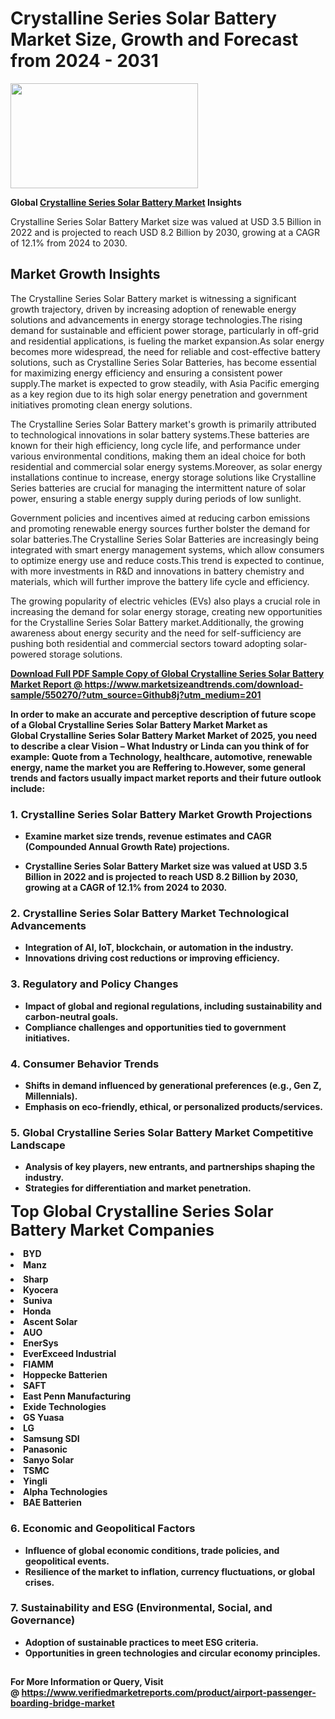 <H1>Crystalline Series Solar Battery Market Size, Growth and Forecast from 2024 - 2031</H1><img class="aligncenter size-medium wp-image-584254" src="https://thirdeyenews.in/wp-content/uploads/2024/09/Global-Market-Research-300x168.jpeg" alt="" width="300" height="168" /><p><strong>Global&nbsp;<a href="https://www.marketsizeandtrends.com/download-sample/550270/?utm_source=Github8j?utm_medium=201">Crystalline Series Solar Battery Market</a> Insights</strong></p><p>Crystalline Series Solar Battery Market size was valued at USD 3.5 Billion in 2022 and is projected to reach USD 8.2 Billion by 2030, growing at a CAGR of 12.1% from 2024 to 2030.</p><p><h2>Market Growth Insights</h2> <p>The Crystalline Series Solar Battery market is witnessing a significant growth trajectory, driven by increasing adoption of renewable energy solutions and advancements in energy storage technologies.The rising demand for sustainable and efficient power storage, particularly in off-grid and residential applications, is fueling the market expansion.As solar energy becomes more widespread, the need for reliable and cost-effective battery solutions, such as Crystalline Series Solar Batteries, has become essential for maximizing energy efficiency and ensuring a consistent power supply.The market is expected to grow steadily, with Asia Pacific emerging as a key region due to its high solar energy penetration and government initiatives promoting clean energy solutions.</p> <p><strong><a href="#"></a></strong></p> <p>The Crystalline Series Solar Battery market's growth is primarily attributed to technological innovations in solar battery systems.These batteries are known for their high efficiency, long cycle life, and performance under various environmental conditions, making them an ideal choice for both residential and commercial solar energy systems.Moreover, as solar energy installations continue to increase, energy storage solutions like Crystalline Series batteries are crucial for managing the intermittent nature of solar power, ensuring a stable energy supply during periods of low sunlight.</p> <p>Government policies and incentives aimed at reducing carbon emissions and promoting renewable energy sources further bolster the demand for solar batteries.The Crystalline Series Solar Batteries are increasingly being integrated with smart energy management systems, which allow consumers to optimize energy use and reduce costs.This trend is expected to continue, with more investments in R&D and innovations in battery chemistry and materials, which will further improve the battery life cycle and efficiency.</p> <p>The growing popularity of electric vehicles (EVs) also plays a crucial role in increasing the demand for solar energy storage, creating new opportunities for the Crystalline Series Solar Battery market.Additionally, the growing awareness about energy security and the need for self-sufficiency are pushing both residential and commercial sectors toward adopting solar-powered storage solutions.</p> <p><strong><a href="#"></p><p><span class=""><strong>Download Full PDF Sample Copy of Global Crystalline Series Solar Battery Market Report</strong> @ <a href="https://www.marketsizeandtrends.com/download-sample/550270/?utm_source=Github8j?utm_medium=201" target="_blank">https://www.marketsizeandtrends.com/download-sample/550270/?utm_source=Github8j?utm_medium=201</a></span></p><p>In order to make an accurate and perceptive description of future scope of a Global&nbsp;Crystalline Series Solar Battery Market Market as Global&nbsp;Crystalline Series Solar Battery Market Market of 2025, you need to describe a clear Vision &ndash; What Industry or Linda can you think of for example: Quote from a Technology, healthcare, automotive, renewable energy, name the market you are Reffering to.However, some general trends and factors usually impact market reports and their future outlook include:</p><h3>1.&nbsp;<strong>Crystalline Series Solar Battery Market Growth Projections</strong></h3><ul><li>Examine market size trends, revenue estimates and CAGR (Compounded Annual Growth Rate) projections.</li><li><p>Crystalline Series Solar Battery Market size was valued at USD 3.5 Billion in 2022 and is projected to reach USD 8.2 Billion by 2030, growing at a CAGR of 12.1% from 2024 to 2030.</p></li></ul><h3>2.&nbsp;<strong>Crystalline Series Solar Battery Market Technological Advancements</strong></h3><ul><li>Integration of AI, IoT, blockchain, or automation in the industry.</li><li>Innovations driving cost reductions or improving efficiency.</li></ul><h3>3.&nbsp;<strong>Regulatory and Policy Changes</strong></h3><ul><li>Impact of global and regional regulations, including sustainability and carbon-neutral goals.</li><li>Compliance challenges and opportunities tied to government initiatives.</li></ul><h3>4.&nbsp;<strong>Consumer Behavior Trends</strong></h3><ul><li>Shifts in demand influenced by generational preferences (e.g., Gen Z, Millennials).</li><li>Emphasis on eco-friendly, ethical, or personalized products/services.</li></ul><h3>5.&nbsp;<strong>Global Crystalline Series Solar Battery Market Competitive Landscape</strong></h3><ul><li>Analysis of key players, new entrants, and partnerships shaping the industry.</li><li>Strategies for differentiation and market penetration.</li></ul><p data-pm-slice="1 1 []"><span style="color: inherit; font-family: inherit; font-size: 25px;">Top Global Crystalline Series Solar Battery Market Companies</span></p><div class="" data-test-id=""><p><li>BYD</li><li> Manz</li><li> Sharp</li><li> Kyocera</li><li> Suniva</li><li> Honda</li><li> Ascent Solar</li><li> AUO</li><li> EnerSys</li><li> EverExceed Industrial</li><li> FIAMM</li><li> Hoppecke Batterien</li><li> SAFT</li><li> East Penn Manufacturing</li><li> Exide Technologies</li><li> GS Yuasa</li><li> LG</li><li> Samsung SDI</li><li> Panasonic</li><li> Sanyo Solar</li><li> TSMC</li><li> Yingli</li><li> Alpha Technologies</li><li> BAE Batterien</li></p></div><h3>6.&nbsp;<strong>Economic and Geopolitical Factors</strong></h3><ul><li>Influence of global economic conditions, trade policies, and geopolitical events.</li><li>Resilience of the market to inflation, currency fluctuations, or global crises.</li></ul><h3>7.&nbsp;<strong>Sustainability and ESG (Environmental, Social, and Governance)</strong></h3><ul><li>Adoption of sustainable practices to meet ESG criteria.</li><li>Opportunities in green technologies and circular economy principles.</li></ul><h2><strong style="font-size: 14px;">For More Information or Query, Visit @&nbsp;</strong><a style="background-color: #ffffff; font-size: 14px;" href="https://www.marketsizeandtrends.com/report/crystalline-series-solar-battery-market/" target="_blank">https://www.verifiedmarketreports.com/product/airport-passenger-boarding-bridge-market</a></h2>